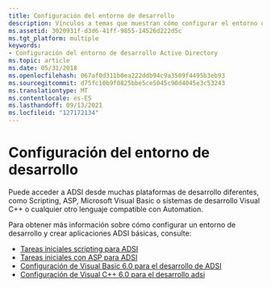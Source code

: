 ```yaml
---
title: Configuración del entorno de desarrollo
description: Vínculos a temas que muestran cómo configurar el entorno de desarrollo para aplicaciones ADSI.
ms.assetid: 3020931f-d3d6-41ff-9855-14526d222d5c
ms.tgt_platform: multiple
keywords:
- Configuración del entorno de desarrollo Active Directory
ms.topic: article
ms.date: 05/31/2018
ms.openlocfilehash: 067af0d311b0ea222ddb94c9a3509f4495b3eb93
ms.sourcegitcommit: d75fc10b9f0825bbe5ce5045c90d4045e3c53243
ms.translationtype: MT
ms.contentlocale: es-ES
ms.lasthandoff: 09/13/2021
ms.locfileid: "127172134"
---
```

# <a name="setting-up-your-development-environment"></a>Configuración del entorno de desarrollo

Puede acceder a ADSI desde muchas plataformas de desarrollo diferentes, como Scripting, ASP, Microsoft Visual Basic o sistemas de desarrollo Visual C++ o cualquier otro lenguaje compatible con Automation.

Para obtener más información sobre cómo configurar un entorno de desarrollo y crear aplicaciones ADSI básicas, consulte:

-   [Tareas iniciales scripting para ADSI](getting-started-with-scripting-for-adsi.md)
-   [Tareas iniciales con ASP para ADSI](getting-started-with-asp-for-adsi.md)
-   [Configuración de Visual Basic 6.0 para el desarrollo de ADSI](setting-up-visual-basic-for-adsi-development.md)
-   [Configuración de Visual C++ 6.0 para el desarrollo adsi](setting-up-c---for-adsi-development.md)

 

 




